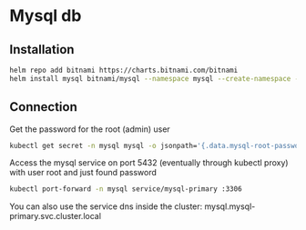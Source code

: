 # Mysql db

## Installation

```bash
helm repo add bitnami https://charts.bitnami.com/bitnami
helm install mysql bitnami/mysql --namespace mysql --create-namespace --set metrics.enabled=true --set metrics.serviceMonitor.enabled=true --set metrics.serviceMonitor.labels.release=kube-prometheus-stack --set primary.persistence.storageClass=longhorn --set primary.persistence.size=15Gi --set primary.persistence.accessModes={ReadWriteMany} --set secondary.persistence.storageClass=longhorn --set secondary.persistence.size=15Gi --set secondary.persistence.accessModes={ReadWriteMany} --set architecture=replication --set secondary.replicaCount=2 --set primary.livenessProbe.initialDelaySeconds=480 --set primary.readinessProbe.initialDelaySeconds=120 --set secondary.livenessProbe.initialDelaySeconds=480 --set secondary.readinessProbe.initialDelaySeconds=120 --set primary.startupProbe.initialDelaySeconds=480 --set secondary.startupProbe.initialDelaySeconds=480
```

## Connection

Get the password for the root (admin) user

```bash
kubectl get secret -n mysql mysql -o jsonpath='{.data.mysql-root-password}' | base64 -d
```

Access the mysql service on port 5432 (eventually through kubectl proxy) with user root and just found password

```bash
kubectl port-forward -n mysql service/mysql-primary :3306
```

You can also use the service dns inside the cluster: mysql.mysql-primary.svc.cluster.local
